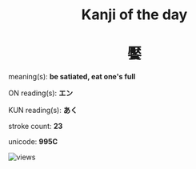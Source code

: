 <h1 align="center">Kanji of the day</h1>
<h1 align="center">饜</h1>
<p align="left">meaning(s): <b>be satiated, eat one's full</b></p>
<p align="left">ON reading(s): <b>エン</b></p>
<p align="left">KUN reading(s): <b>あく</b></p>
<p align="left">stroke count: <b>23</b></p>
<p align="left">unicode: <b>995C</b></p>
<p align="left"><img src="https://komarev.com/ghpvc/?username=tristanwagner-kanjioftheday&label=Views&color=0e75b6&style=flat" alt="views"/></p>
